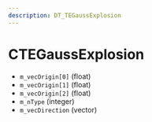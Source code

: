 ```yaml
---
description: DT_TEGaussExplosion
---
```


# CTEGaussExplosion


* `m_vecOrigin[0]` (float)
* `m_vecOrigin[1]` (float)
* `m_vecOrigin[2]` (float)
* `m_nType` (integer)
* `m_vecDirection` (vector)
